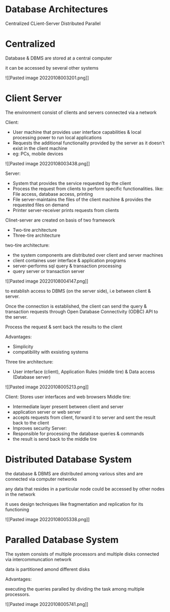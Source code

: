# Database Architectures

Centralized
CLient-Server
Distributed
Parallel

# Centralized

Database & DBMS are stored at a central computer

it can be accessed by several other systems

![[Pasted image 20220108003201.png]]

# Client Server 

The environment consist of clients and servers connected via a network

Client:
- User machine that provides user interface capabilities & local processing power to run local applications
- Requests the additional functionality provided by the server as it doesn't exist in the client machine
- eg: PCs, mobile devices

![[Pasted image 20220108003438.png]]

Server:
- System that provides the service requested by the client
- Process the request from clients to perform specific functionalities. like: File access, database access, printing
- File server-maintains the files of the client machine & provides the requested files on demand
- Printer server-receiver prints requests from clients

Clinet-server are created on basis of two framework
- Two-tire architecture
- Three-tire architecture

two-tire architecture:

- the system components are distributed over client and server machines
- client containes user interface & application programs
- server-performs sql query & transaction processing
- query server or transaction server

![[Pasted image 20220108004147.png]]

to establish access to DBMS (on the server side), i.e between client & server.

Once the connection is established, the client can send the query & transaction requests through Open Database Connectivity (ODBC) API to the server.

Process the request & sent back the results to the client

Advantages:

- Simplicity
- compatibility with exsisting systems


Three tire architecture:

- User interface (client), Application Rules (middle tire) & Data access (Database server)

![[Pasted image 20220108005213.png]]

Client: Stores user interfaces and web browsers
Middle tire: 
 - Intermediate layer present between client and server
 - application server or web server
 - accepts requests from client, forward it to server and sent the result back to the client
 - Improves security
Server:
- Responsible for processing the database queries & commands
- the result is send back to the middle tire


# Distributed Database System

the database & DBMS are distributed among various sites and are connected via computer networks

any data that resides in a particular node could be accessed by other nodes in the network

it uses design techniques like fragmentation and replication for its functioning

![[Pasted image 20220108005338.png]]

# Paralled Database System

The system consists of multiple processors and multiple disks connected via intercommuncation network

data is partitioned amond different disks

Advantages:

executing the queries paralled by dividing the task among multiple processors.

![[Pasted image 20220108005741.png]]



